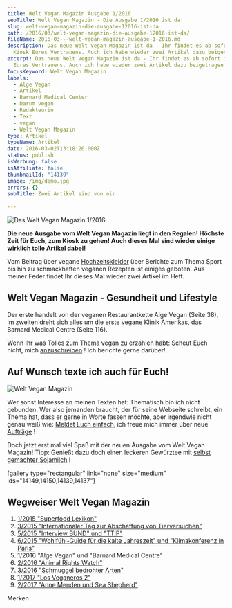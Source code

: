 ```yaml
---
title: Welt Vegan Magazin Ausgabe 1/2016
seoTitle: Welt Vegan Magazin - Die Ausgabe 1/2016 ist da!
slug: welt-vegan-magazin-die-ausgabe-12016-ist-da
path: /2016/03/welt-vegan-magazin-die-ausgabe-12016-ist-da/
fileName: 2016-03---welt-vegan-magazin-ausgabe-1-2016.md
description: Das neue Welt Vegan Magazin ist da - Ihr findet es ab sofort im
  Kiosk Eures Vertrauens. Auch ich habe wieder zwei Artikel dazu beigetragen.
excerpt: Das neue Welt Vegan Magazin ist da - Ihr findet es ab sofort im Kiosk
  Eures Vertrauens. Auch ich habe wieder zwei Artikel dazu beigetragen.
focusKeyword: Welt Vegan Magazin
labels:
  - Alge Vegan
  - Artikel
  - Barnard Medical Center
  - Darum vegan
  - Redakteurin
  - Text
  - vegan
  - Welt Vegan Magazin
type: Artikel
typeName: Artikel
date: 2016-03-02T13:18:20.000Z
status: publish
isWerbung: false
isAffiliate: false
thumbnailId: "14139"
image: /img/demo.jpg
errors: {}
subTitle: Zwei Artikel sind von mir
  
---
```


![Das Welt Vegan Magazin 1/2016](http://cardamonchai.com/wp-content/uploads/2016/03/25319062412_a3755328fb_z.jpg "Das Welt Vegan Magazin 1/2016")

**Die neue Ausgabe vom Welt Vegan Magazin liegt in den Regalen! Höchste Zeit für
Euch, zum Kiosk zu gehen! Auch dieses Mal sind wieder einige wirklich tolle
Artikel dabei!**

Vom Beitrag über vegane
[Hochzeitskleider](/2016/02/hochzeitsfotografin-petra-fritzi-hennemann-im-interview/)
über Berichte zum Thema Sport bis hin zu schmackhaften veganen Rezepten ist
einiges geboten. Aus meiner Feder findet Ihr dieses Mal wieder zwei Artikel im
Heft.

## Welt Vegan Magazin - Gesundheit und Lifestyle

Der erste handelt von der veganen Restaurantkette Alge Vegan (Seite 38), im
zweiten dreht sich alles um die erste vegane Klinik Amerikas, das Barnard
Medical Centre (Seite 116).

Wenn Ihr was Tolles zum Thema vegan zu erzählen habt: Scheut Euch nicht, mich
[anzuschreiben](mailto:info@cardamonchai.com) ! Ich berichte gerne darüber!

## Auf Wunsch texte ich auch für Euch!

![Welt Vegan Magazin](http://cardamonchai.com/wp-content/uploads/2016/03/25319089342_265805d22b_z-640x427.jpg "Text: Anne Reis")

Wer sonst Interesse an meinen Texten hat: Thematisch bin ich nicht gebunden. Wer
also jemanden braucht, der für seine Webseite schreibt, ein Thema hat, dass er
gerne in Worte fassen möchte, aber irgendwie nicht genau weiß wie:
[Meldet Euch einfach](mailto:info@cardamonchai.com), ich freue mich immer über
neue [Aufträge](mailto:info@cardamonchai.com) !

Doch jetzt erst mal viel Spaß mit der neuen Ausgabe vom Welt Vegan Magazin!
Tipp: Genießt dazu doch einen leckeren Gewürztee mit
[selbst gemachter Sojamilch](/2014/12/diy-sojamilch/) !

[gallery type="rectangular" link="none" size="medium"
ids="14149,14150,14139,14137"]

## Wegweiser Welt Vegan Magazin

1.  [1/2015 "Superfood Lexikon"](/2015/04/mein-erster-artikel-im-welt-vegan-magazin/)
1.  [3/2015 "Internationaler Tag zur Abschaffung von Tierversuchen"](/2015/05/das-neue-welt-vegan-magazin-ist-da/)
1.  [5/2015 "Interview BUND" und "TTIP"](/2015/10/die-fuenfte-ausgabe-vom-welt-vegan-magazin-ist-da/)
1.  [6/2015 "Wohlfühl-Guide für die kalte Jahreszeit" und "Klimakonferenz in Paris"](/2015/12/die-sechste-ausgabe-vom-welt-vegan-magazin-ist-da/)
1.  1/2016 "Alge Vegan" und "Barnard Medical Centre"
1.  [2/2016 "Animal Rights Watch"](/2016/08/welt-vegan-magazin-22016/)
1.  [3/2016 "Schmuggel bedrohter Arten"](/2016/09/thomas-d-im-welt-vegan-magazin/)
1.  [1/2017 "Los Veganeros 2"](/2017/03/los-veganeros-welt-vegan-magazin-1-2017/)
1.  [2/2017 "Anne Menden und Sea Shepherd"](/2017/06/welt-vegan-magazin-2-2017-anne-menden/)

Merken

  
